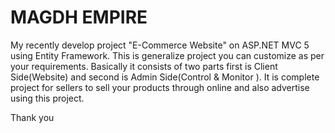 # MAGDH EMPIRE 

My recently develop project "E-Commerce Website" on ASP.NET MVC 5 using Entity Framework.
This is generalize project you can customize as per your requirements.  Basically it consists of two parts first is Client Side(Website) and second is Admin Side(Control & Monitor ).
It is complete project for sellers to sell your products through online and also advertise using this project.


Thank you
